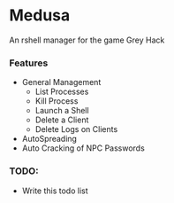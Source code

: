 # Medusa
An rshell manager for the game Grey Hack

### Features
- General Management
  - List Processes
  - Kill Process
  - Launch a Shell
  - Delete a Client
  - Delete Logs on Clients
- AutoSpreading
- Auto Cracking of NPC Passwords

### TODO:
- Write this todo list
